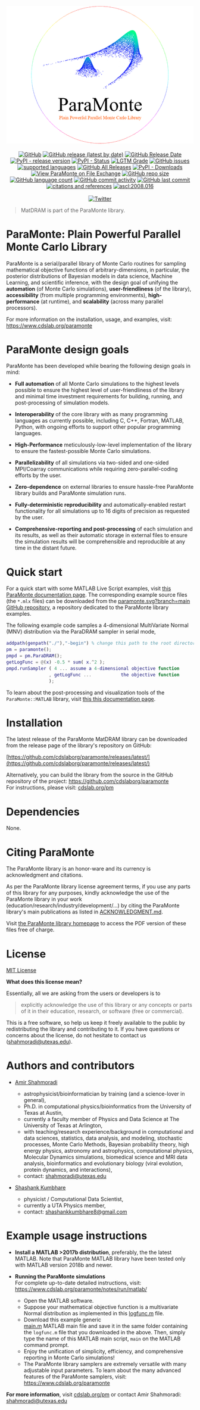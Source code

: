 
  
<div align="center">
<a href="https://www.cdslab.org/paramonte" target="_blank"><img src="https://raw.githubusercontent.com/shahmoradi/paramonte/gh-pages/images/paramonte.png" alt="ParaMonte: Plain Powerful Parallel Monte Carlo Library" /></a>
<br><br>
<a href="https://github.com/cdslaborg/paramonte/blob/main/LICENSE.md" target="_blank"><img src="https://img.shields.io/github/license/cdslaborg/paramonte?color=orange&style=flat-square" alt="GitHub" /></a>  
<a href="https://github.com/cdslaborg/paramonte/releases" target="_blank"><img src="https://img.shields.io/github/v/release/cdslaborg/paramonte?color=orange&label=kernel%20release&style=flat-square" alt="GitHub release (latest by date)" /></a> 
<a href="https://github.com/cdslaborg/paramonte/releases" target="_blank"><img src="https://img.shields.io/github/release-date/cdslaborg/paramonte?color=orange&style=flat-square" alt="GitHub Release Date" /></a> 
<a href="https://pypi.org/project/paramonte/" target="_blank"><img src="https://img.shields.io/pypi/v/paramonte?color=orange&label=pypi%20release&style=flat-square" alt="PyPI - release version" /></a> 
<a href="https://github.com/cdslaborg/paramonte/releases" target="_blank"><img src="https://img.shields.io/pypi/status/paramonte?style=flat-square" alt="PyPI - Status" /></a>
<a href="https://lgtm.com/projects/g/cdslaborg/paramonte/?mode=list" target="_blank"><img src="https://img.shields.io/lgtm/grade/python/github/cdslaborg/paramonte?label=code%20quality&style=flat-square&color=brightgreen" alt="LGTM Grade" /></a>
<a href="https://github.com/cdslaborg/paramonte/issues" target="_blank"><img src="https://img.shields.io/github/issues/cdslaborg/paramonte?style=flat-square" alt="GitHub issues" /></a>
<a href="https://github.com/cdslaborg/paramonte/tree/main/src/interface" target="_blank"><img src="https://img.shields.io/badge/available%20in-C%20%2F%20C%2B%2B%20%2F%20Fortran%20%2F%20MATLAB%20%2F%20Python-brightgreen?style=flat-square" alt="supported languages" /></a>
<a href="https://github.com/cdslaborg/paramonte/graphs/traffic" target="_blank"><img src="https://img.shields.io/github/downloads/cdslaborg/paramonte/total?color=brightgreen&label=kernel%20downloads&style=flat-square" alt="GitHub All Releases" /></a>
<a href="https://libraries.io/pypi/paramonte" target="_blank"><img src="https://img.shields.io/pypi/dm/paramonte?color=brightgreen&label=pypi%20downloads&style=flat-square" alt="PyPI - Downloads" /></a>
<a href="https://www.mathworks.com/matlabcentral/fileexchange/78946-paramonte" target="_blank"><img src="https://www.mathworks.com/matlabcentral/images/matlab-file-exchange.svg" alt="View ParaMonte on File Exchange" /></a>  
<a href="https://github.com/cdslaborg/paramonte/" target="_blank"><img src="https://img.shields.io/github/repo-size/cdslaborg/paramonte?style=flat-square" alt="GitHub repo size" /></a>
<a href="https://github.com/cdslaborg/paramonte/tree/main/src/interface" target="_blank"><img src="https://img.shields.io/github/languages/count/cdslaborg/paramonte?style=flat-square" alt="GitHub language count" /></a>
<a href="https://github.com/cdslaborg/paramonte/graphs/contributors" target="_blank"><img src="https://img.shields.io/github/commit-activity/y/cdslaborg/paramonte?style=flat-square" alt="GitHub commit activity" /></a>
<a href="https://github.com/cdslaborg/paramonte/commits/main" target="_blank"><img src="https://img.shields.io/github/last-commit/cdslaborg/paramonte?color=blue&style=flat-square" alt="GitHub last commit" /></a>
<a href="https://www.cdslab.org/paramonte/notes/overview/preface/#how-to-acknowledge-the-use-of-the-paramonte-library-in-your-work" target="_blank"><img src="https://img.shields.io/badge/reference-%20%09arXiv%3A1209.4647-blueviolet?style=flat-square" alt="citations and references" /></a>
<a href="https://ascl.net/2008.016" target="_blank"><img src="https://img.shields.io/badge/ascl-2008.016-blue.svg?colorB=262255" alt="ascl:2008.016" /></a>
<br><br>
<a href="https://twitter.com/intent/tweet?text=ParaMonte%20-%20Plain%20Powerfull%20Parallel%20Monte%20Carlo%20Library:&url=https%3A%2F%2Fgithub.com%2Fcdslaborg%2Fparamonte" target="_blank"><img src="https://img.shields.io/twitter/url?style=social&url=https%3A%2F%2Fgithub.com%2Fcdslaborg%2Fparamonte" alt="Twitter" /></a> 
</div>
  

> MatDRAM is part of the ParaMonte library.  


ParaMonte: Plain Powerful Parallel Monte Carlo Library
======================================================
  
ParaMonte is a serial/parallel library of Monte Carlo routines for sampling mathematical objective functions 
of arbitrary-dimensions, in particular, the posterior distributions of Bayesian models in data science, Machine Learning, 
and scientific inference, with the design goal of unifying the **automation** (of Monte Carlo simulations), 
**user-friendliness** (of the library), **accessibility** (from multiple programming environments), 
**high-performance** (at runtime), and **scalability** (across many parallel processors).  

For more information on the installation, usage, and examples, visit: https://www.cdslab.org/paramonte  
  
  
ParaMonte design goals  
======================  

ParaMonte has been developed while bearing the following design goals in mind:  

-   **Full automation** of all Monte Carlo simulations to the highest levels possible to ensure the highest level of user-friendliness 
    of the library and minimal time investment requirements for building, running, and post-processing of simulation models.  

-   **Interoperability** of the core library with as many programming languages as currently possible, 
    including C, C++, Fortran, MATLAB, Python, with ongoing efforts to support other popular programming languages.  

-   **High-Performance** meticulously-low-level implementation of the library to ensure the fastest-possible Monte Carlo simulations.  

-   **Parallelizability** of all simulations via two-sided and one-sided MPI/Coarray 
    communications while requiring zero-parallel-coding efforts by the user.  

-   **Zero-dependence** on external libraries to ensure hassle-free ParaMonte library builds and ParaMonte simulation runs.  

-   **Fully-deterministic reproducibility** and automatically-enabled restart functionality 
    for all simulations up to 16 digits of precision as requested by the user.  

-   **Comprehensive-reporting and post-processing** of each simulation and its results, as well as their automatic storage in 
    external files to ensure the simulation results will be comprehensible and reproducible at any time in the distant future.  

  
Quick start  
===========  

For a quick start with some MATLAB Live Script examples, visit [this ParaMonte documentation page](https://www.cdslab.org/paramonte/notes/examples/matlab/mlx/). 
The corresponding example source files (the `*.mlx` files) can be downloaded from the [paramonte.svg?branch=main GitHub repository](https://github.com/cdslaborg/paramonte.svg?branch=main/tree/main/MATLAB/mlx), 
a repository dedicated to the ParaMonte library examples.  

The following example code samples a 4-dimensional MultiVariate Normal (MNV) distribution via the ParaDRAM sampler in serial mode,  

```matlab  
addpath(genpath("./"),"-begin") % change this path to the root directory of paramonte
pm = paramonte();
pmpd = pm.ParaDRAM();
getLogFunc = @(x) -0.5 * sum( x.^2 );
pmpd.runSampler ( 4 ... assume a 4-dimensional objective function
                , getLogFunc ...           the objective function
                );
```  

To learn about the post-processing and visualization tools of the `ParaMonte::MATLAB` library, visit [this this documentation page](https://www.cdslab.org/paramonte/notes/examples/matlab/mlx/).  

  
Installation  
============  

The latest release of the ParaMonte MatDRAM library can be downloaded from the release page of the library's repository on GitHub:  

[https://github.com/cdslaborg/paramonte/releases/latest/](https://github.com/cdslaborg/paramonte/releases/latest/)  

Alternatively, you can build the library from the source in the GitHub repository of the project: https://github.com/cdslaborg/paramonte  
For instructions, please visit: [cdslab.org/pm](https://www.cdslab.org/paramonte)  

  
Dependencies  
============  

None.

  
Citing ParaMonte  
================  

The ParaMonte library is an honor-ware and its currency is acknowledgment and citations.  
  
As per the ParaMonte library license agreement terms, if you use any parts of this library for any purposes, 
kindly acknowledge the use of the ParaMonte library in your work (education/research/industry/development/...) 
by citing the ParaMonte library's main publications as listed in [ACKNOWLEDGMENT.md](https://github.com/cdslaborg/paramonte/blob/main/ACKNOWLEDGMENT.md).  

Visit [the ParaMonte library homepage](https://www.cdslab.org/paramonte/notes/overview/preface/#how-to-acknowledge-the-use-of-the-paramonte-library-in-your-work) 
to access the PDF version of these files free of charge.  

  
License  
=======  

[MIT License](https://github.com/cdslaborg/paramonte/blob/main/LICENSE.md)  

**What does this license mean?**  

Essentially, all we are asking from the users or developers is to  

>   explicitly acknowledge the use of this library or any concepts or parts of it in their education, research, or software (free or commercial).  

This is a free software, so help us keep it freely available to the public by redistributing the library and contributing to it. 
If you have questions or concerns about the license, do not hesitate to contact us (shahmoradi@utexas.edu).  

  
Authors and contributors  
========================  

+   [Amir Shahmoradi](https://www.cdslab.org/people/#amir-shahmoradi)  
    +   astrophysicist/bioinformatician by training (and a science-lover in general),  
    +   Ph.D. in computational physics/bioinformatics from the University of Texas at Austin,  
    +   currently a faculty member of Physics and Data Science at The University of Texas at Arlington,  
    +   with teaching/research experience/background in computational and data sciences, statistics, 
        data analysis, and modeling, stochastic processes, Monte Carlo Methods, Bayesian probability theory, 
        high energy physics, astronomy and astrophysics, computational physics, Molecular Dynamics simulations, 
        biomedical science and MRI data analysis, bioinformatics and evolutionary biology (viral evolution, 
        protein dynamics, and interactions),  
    +   contact: [shahmoradi@utexas.edu](mailto:"shahmoradi@utexas.edu")  

+   [Shashank Kumbhare](https://www.cdslab.org/people/#shashank-kumbhare)  
    +   physicist / Computational Data Scientist,  
    +   currently a UTA Physics member,  
    +   contact: [shashankkumbhare8@gmail.com](mailto:"shashankkumbhare8@gmail.com")  

  
Example usage instructions  
==========================  

+   **Install a MATLAB >2017b distribution**, preferably, the the latest MATLAB. 
    Note that ParaMonte MATLAB library have been tested only with MATLAB version 2018b and newer.  

+   **Running the ParaMonte simulations**  
    For complete up-to-date detailed instructions, visit: https://www.cdslab.org/paramonte/notes/run/matlab/
    +   Open the MATLAB software.  
    +   Suppose your mathematical objective function is a multivariate Normal distribution as implemented in this 
        [logfunc.m](https://raw.githubusercontent.com/cdslaborg/paramonte/main/example/mvn/MATLAB/logfunc.m) file.  
    +   Download this example generic  
        [main.m](https://raw.githubusercontent.com/cdslaborg/paramonte/main/example/main.m) 
        MATLAB main file and save it in the same folder containing the `logfunc.m` file that you downloaded in the above. 
        Then, simply type the name of this MATLAB main script, `main` on the MATLAB command prompt.  
    +   Enjoy the unification of simplicity, efficiency, and comprehensive reporting in Monte Carlo simulations!  
    +   The ParaMonte library samplers are extremely versatile with many adjustable input parameters. 
        To learn about the many advanced features of the ParaMonte samplers, visit: https://www.cdslab.org/paramonte  


**For more information**, visit [cdslab.org/pm](https://www.cdslab.org/paramonte) or contact Amir Shahmoradi: [shahmoradi@utexas.edu](mailto:"shahmoradi@utexas.edu")  

